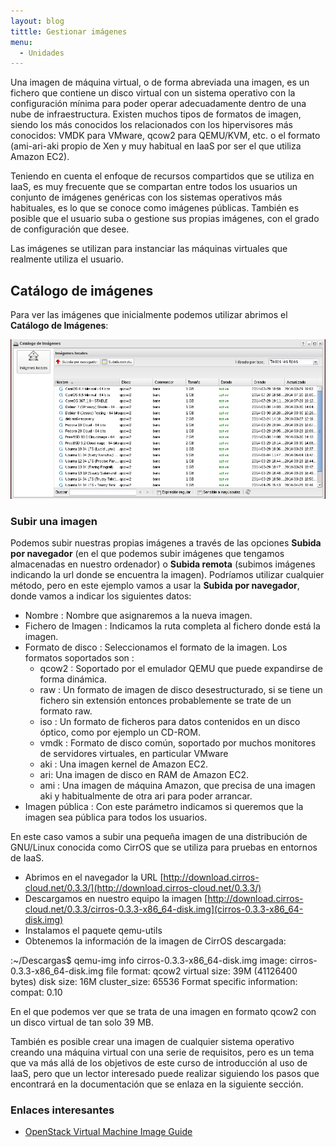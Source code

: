 ```yaml
---
layout: blog
tittle: Gestionar imágenes
menu:
  - Unidades
---
```


Una imagen de máquina virtual, o de forma abreviada una imagen, es un fichero
que contiene un disco virtual con un sistema operativo con la configuración
mínima para poder operar adecuadamente dentro de una nube de
infraestructura. Existen muchos tipos de formatos de imagen, siendo los más
conocidos los relacionados con los hipervisores más conocidos: VMDK para VMware,
qcow2 para QEMU/KVM, etc. o el formato (ami-ari-aki propio de
Xen y muy habitual en IaaS por ser el que utiliza Amazon EC2).

Teniendo en cuenta el enfoque de recursos compartidos que se utiliza en IaaS, es
muy frecuente que se compartan entre todos los usuarios un conjunto de imágenes
genéricas con los sistemas operativos más habituales, es lo que se conoce como
imágenes públicas. También es posible que el usuario suba o gestione sus propias
imágenes, con el grado de configuración que desee.

Las imágenes se utilizan para instanciar las máquinas virtuales que realmente
utiliza el usuario.

## Catálogo de imágenes

Para ver las imágenes que inicialmente podemos utilizar abrimos el **Catálogo de
Imágenes**:


![Imágenes](img/img3.png)


### Subir una imagen

Podemos subir nuestras propias imágenes a través de las opciones  **Subida por
navegador** (en el que podemos subir imágenes que tengamos almacenadas en
nuestro ordenador) o **Subida remota** (subimos imágenes indicando la url donde
se encuentra la imagen). Podríamos utilizar cualquier método, pero en este
ejemplo vamos a usar la **Subida por navegador**, donde vamos a indicar los
siguientes datos:
	
  * Nombre : Nombre que asignaremos a la nueva imagen.
  * Fichero de Imagen : Indicamos la ruta completa al fichero donde está la imagen.
  * Formato de disco : Seleccionamos el formato de la imagen. Los formatos
  soportados son : 
    * qcow2 : Soportado por el emulador QEMU que puede expandirse de forma
    dinámica.
    * raw : Un formato de imagen de disco desestructurado, si se tiene un
    fichero sin extensión entonces probablemente se trate de un formato raw. 
    * iso : Un formato de ficheros para datos contenidos en un disco óptico,
    como por ejemplo un CD-ROM.
    * vmdk : Formato de disco común, soportado por muchos monitores de
    servidores virtuales, en particular VMware 
    * aki : Una imagen kernel de Amazon EC2.
    * ari: Una imagen de disco en RAM de Amazon EC2.
    * ami : Una imagen de máquina Amazon, que precisa de una imagen aki y
    habitualmente de otra ari para poder arrancar.
  * Imagen pública : Con este parámetro indicamos si queremos que la imagen
  sea pública para todos los usuarios.

En este caso vamos a subir una pequeña imagen de una distribución de GNU/Linux
conocida como CirrOS que se utiliza para pruebas en entornos de IaaS.

  * Abrimos en el navegador la URL
  [http://download.cirros-cloud.net/0.3.3/](http://download.cirros-cloud.net/0.3.3/)
  * Descargamos en nuestro equipo la imagen
  [http://download.cirros-cloud.net/0.3.3/cirros-0.3.3-x86_64-disk.img](cirros-0.3.3-x86_64-disk.img)
  * Instalamos el paquete qemu-utils
  * Obtenemos la información de la imagen de CirrOS descargada:

:~/Descargas$ qemu-img info cirros-0.3.3-x86_64-disk.img
    image: cirros-0.3.3-x86_64-disk.img
    file format: qcow2
    virtual size: 39M (41126400 bytes)
    disk size: 16M
    cluster_size: 65536
    Format specific information:
    compat: 0.10

En el que podemos ver que se trata de una imagen en formato qcow2 con un disco
virtual de tan solo 39 MB.

También es posible crear una imagen de cualquier sistema operativo creando una
máquina virtual con una serie de requisitos, pero es un tema que va más allá de
los objetivos de este curso de introducción al uso de IaaS, pero que un lector
interesado puede realizar siguiendo los pasos que encontrará en la documentación
que se enlaza en la siguiente sección.

### Enlaces interesantes

  * [OpenStack Virtual Machine Image Guide](http://docs.openstack.org/image-guide/content/)

